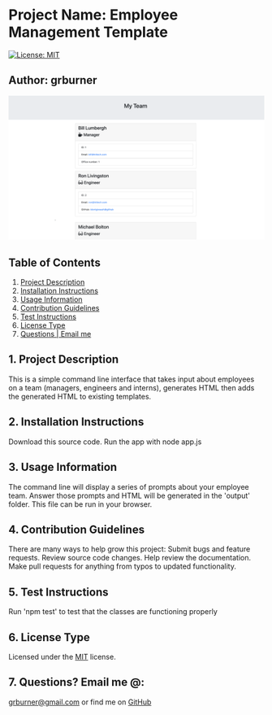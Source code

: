 # Project Name: Employee Management Template


[![License: MIT](https://img.shields.io/badge/License-MIT-yellow.svg)](https://opensource.org/licenses/MIT)

## Author: grburner


<p align="center">
  <img alt="README Generator in Action" src="screenshot.png">
</p>

## Table of Contents
<!--ts-->
1. [ Project Description ](#desc)
2. [ Installation Instructions ](#inst)
3. [ Usage Information ](#use)
4. [ Contribution Guidelines ](#guide)
5. [ Test Instructions ](#test)
6. [ License Type ](#l-type)
7. [ Questions | Email me ](#email)


<!--te-->
<a name="desc"></a>
## 1. Project Description

This is a simple command line interface that takes input about employees on a team (managers, engineers and interns), generates HTML then adds the generated HTML to existing templates.
<a name="inst"></a>
## 2. Installation Instructions

 Download this source code. Run the app with node app.js

<a name="use"></a>
## 3. Usage Information

 The command line will display a series of prompts about your employee team. Answer those prompts and HTML will be generated in the 'output' folder. This file can be run in your browser.

<a name="guide"></a>
## 4. Contribution Guidelines

 There are many ways to help grow this project: Submit bugs and feature requests. Review source code changes. Help review the documentation. Make pull requests for anything from typos to updated functionality.

<a name="test"></a>
## 5. Test Instructions

 Run 'npm test' to test that the classes are functioning properly

<a name="l-type"></a>
## 6. License Type

 Licensed under the [MIT](license/mit.txt) license.

<a name="email"></a>
## 7. Questions? Email me @:

[grburner@gmail.com](mailto:grburner@gmail.com) or find me on [GitHub](https://github.com/grburner)

